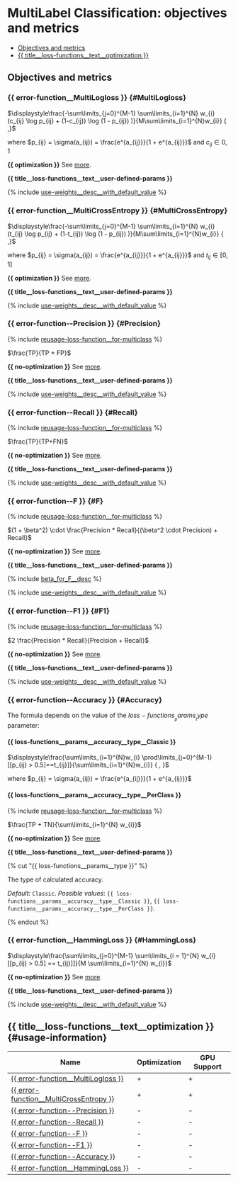 # MultiLabel Classification: objectives and metrics

- [Objectives and metrics](#objectives-and-metrics)
- [{{ title__loss-functions__text__optimization }}](#usage-information)

## Objectives and metrics

### {{ error-function__MultiLogloss }} {#MultiLogloss}

  $\displaystyle\frac{-\sum\limits_{j=0}^{M-1} \sum\limits_{i=1}^{N} w_{i} (c_{ij} \log p_{ij} + (1-c_{ij}) \log (1 - p_{ij}) )}{M\sum\limits_{i=1}^{N}w_{i}} { ,}$

  where $p_{ij} = \sigma(a_{ij}) = \frac{e^{a_{ij}}}{1 + e^{a_{ij}}}$ and $c_{ij} \in {0, 1}$

**{{ optimization }}**  See [more](#usage-information).

**{{ title__loss-functions__text__user-defined-params }}**

{% include [use-weights__desc__with_default_value](../_includes/work_src/reusage-loss-functions/use-weights__desc__with__default__value.md) %}

### {{ error-function__MultiCrossEntropy }} {#MultiCrossEntropy}

$\displaystyle\frac{-\sum\limits_{j=0}^{M-1} \sum\limits_{i=1}^{N} w_{i} (t_{ij} \log p_{ij} + (1-t_{ij}) \log (1 - p_{ij}) )}{M\sum\limits_{i=1}^{N}w_{i}} { ,}$

  where $p_{ij} = \sigma(a_{ij}) = \frac{e^{a_{ij}}}{1 + e^{a_{ij}}}$ and $t_{ij} \in [0, 1]$

**{{ optimization }}**  See [more](#usage-information).

**{{ title__loss-functions__text__user-defined-params }}**

{% include [use-weights__desc__with_default_value](../_includes/work_src/reusage-loss-functions/use-weights__desc__with__default__value.md) %}


### {{ error-function--Precision }} {#Precision}

{% include [reusage-loss-function__for-multiclass](../_includes/work_src/reusage/loss-function__for-multiclass.md) %}

$\frac{TP}{TP + FP}$

**{{ no-optimization }}**  See [more](#usage-information).

**{{ title__loss-functions__text__user-defined-params }}**

{% include [use-weights__desc__with_default_value](../_includes/work_src/reusage-loss-functions/use-weights__desc__with__default__value.md) %}


### {{ error-function--Recall }} {#Recall}

{% include [reusage-loss-function__for-multiclass](../_includes/work_src/reusage/loss-function__for-multiclass.md) %}

$\frac{TP}{TP+FN}$

**{{ no-optimization }}**  See [more](#usage-information).

**{{ title__loss-functions__text__user-defined-params }}**

{% include [use-weights__desc__with_default_value](../_includes/work_src/reusage-loss-functions/use-weights__desc__with__default__value.md) %}

### {{ error-function--F }} {#F}

{% include [reusage-loss-function__for-multiclass](../_includes/work_src/reusage/loss-function__for-multiclass.md) %}

$(1 + \beta^2) \cdot  \frac{Precision * Recall}{(\beta^2 \cdot Precision) + Recall}$

**{{ no-optimization }}**  See [more](#usage-information).

**{{ title__loss-functions__text__user-defined-params }}**

{% include [beta_for_F__desc](../_includes/work_src/reusage-loss-functions/beta_for_F__desc.md) %}

{% include [use-weights__desc__with_default_value](../_includes/work_src/reusage-loss-functions/use-weights__desc__with__default__value.md) %}

### {{ error-function--F1 }} {#F1}

{% include [reusage-loss-function__for-multiclass](../_includes/work_src/reusage/loss-function__for-multiclass.md) %}

$2 \frac{Precision * Recall}{Precision + Recall}$

**{{ no-optimization }}**  See [more](#usage-information).

**{{ title__loss-functions__text__user-defined-params }}**

{% include [use-weights__desc__with_default_value](../_includes/work_src/reusage-loss-functions/use-weights__desc__with__default__value.md) %}

### {{ error-function--Accuracy }} {#Accuracy}

The formula depends on the value of the ${{ loss-functions__params__type }}$ parameter:

#### {{ loss-functions__params__accuracy__type__Classic }}

$\displaystyle\frac{\sum\limits_{i=1}^{N}w_{i} \prod\limits_{j=0}^{M-1} [[p_{ij} > 0.5]==t_{ij}]}{\sum\limits_{i=1}^{N}w_{i}} { , }$

where $p_{ij} = \sigma(a_{ij}) = \frac{e^{a_{ij}}}{1 + e^{a_{ij}}}$

#### {{ loss-functions__params__accuracy__type__PerClass }}

{% include [reusage-loss-function__for-multiclass](../_includes/work_src/reusage/loss-function__for-multiclass.md) %}

$\frac{TP + TN}{\sum\limits_{i=1}^{N} w_{i}}$

**{{ no-optimization }}**  See [more](#usage-information).

**{{ title__loss-functions__text__user-defined-params }}**

{% cut "{{ loss-functions__params__type }}" %}

The type of calculated accuracy.

_Default:_ `Classic`.
_Possible values_: `{{ loss-functions__params__accuracy__type__Classic }}`, `{{ loss-functions__params__accuracy__type__PerClass }}`.

{% endcut %}


### {{ error-function__HammingLoss }} {#HammingLoss}

$\displaystyle\frac{\sum\limits_{j=0}^{M-1} \sum\limits_{i = 1}^{N} w_{i} [[p_{ij} > 0.5] == t_{ij}]]}{M \sum\limits_{i=1}^{N} w_{i}}$

**{{ no-optimization }}**  See [more](#usage-information).

**{{ title__loss-functions__text__user-defined-params }}**

{% include [use-weights__desc__with_default_value](../_includes/work_src/reusage-loss-functions/use-weights__desc__with__default__value.md) %}



## {{ title__loss-functions__text__optimization }} {#usage-information}

| Name                                                          | Optimization            | GPU Support             |
----------------------------------------------------------------|-------------------------|-------------------------|
[{{ error-function__MultiLogloss }}](#MultiLogloss)             |     +                   |     +                   |
[{{ error-function__MultiCrossEntropy }}](#MultiCrossEntropy)   |     +                   |     +                   |
[{{ error-function--Precision }}](#Precision)                   |     -                   |     -                   |
[{{ error-function--Recall }}](#Recall)                         |     -                   |     -                   |
[{{ error-function--F }}](#F)                                   |     -                   |     -                   |
[{{ error-function--F1 }}](#F1)                                 |     -                   |     -                   |
[{{ error-function--Accuracy }}](#Accuracy)                     |     -                   |     -                   |
[{{ error-function__HammingLoss }}](#HammingLoss)               |     -                   |     -                   |
